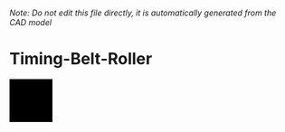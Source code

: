 ###### Note: Do not edit this file directly, it is automatically generated from the CAD model

# Timing-Belt-Roller

![](/project.svg)

